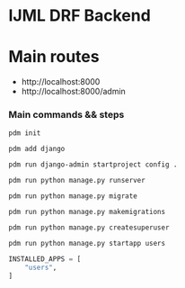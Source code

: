 # IJML DRF Backend

# Main routes

- http://localhost:8000
- http://localhost:8000/admin

### Main commands && steps

```shell
pdm init
```

```shell
pdm add django
```

```shell
pdm run django-admin startproject config .
```

```shell
pdm run python manage.py runserver
```

```shell
pdm run python manage.py migrate
```

```shell
pdm run python manage.py makemigrations
```

```shell
pdm run python manage.py createsuperuser
```

```shell
pdm run python manage.py startapp users
```

```python
INSTALLED_APPS = [
    "users",
]
```